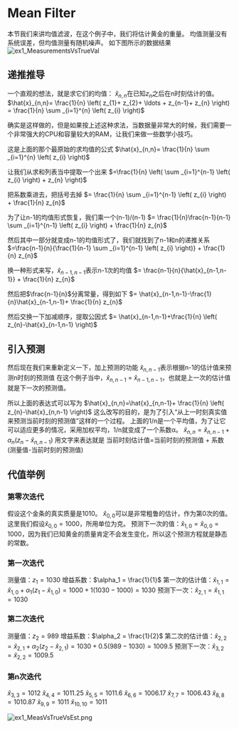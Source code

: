 # Mean Filter
本节我们来讲均值滤波，在这个例子中，我们将估计黄金的重量。
均值测量没有系统误差，但均值测量有随机噪声。
如下图所示的数据结果
![ex1_MeasurementsVsTrueVal](./pages_hardware/robot/res/ex1_MeasurementsVsTrueVal.png)

## 递推推导

一个直观的想法，就是求它们的均值：
$\hat{x}_{n,n}$在已知$z_n$之后在n时刻估计的值。
$\hat{x}_{n,n}= \frac{1}{n} \left( z_{1}+ z_{2}+ \ldots + z_{n-1}+ z_{n} \right) = \frac{1}{n} \sum _{i=1}^{n} \left( z_{i} \right)$

确实是这样做的，但是如果按上述这种求法，当数据量非常大的时候，我们需要一个非常强大的CPU和容量较大的RAM，让我们来做一些数学小技巧。

这是上面的那个最原始的求均值的公式
$\hat{x}_{n,n}= \frac{1}{n} \sum _{i=1}^{n} \left( z_{i} \right)$

让我们从求和列表当中提取一个出来
$=\frac{1}{n} \left(  \sum _{i=1}^{n-1} \left( z_{i} \right)  + z_{n} \right)$

把系数乘进去，把括号去掉
$= \frac{1}{n} \sum _{i=1}^{n-1} \left( z_{i} \right) + \frac{1}{n} z_{n}$

为了让n-1的均值形式恢复，我们乘一个(n-1)/(n-1)
$= \frac{1}{n}\frac{n-1}{n-1} \sum _{i=1}^{n-1} \left( z_{i} \right) + \frac{1}{n} z_{n}$

然后其中一部分就变成n-1的均值形式了，我们就找到了n-1和n的递推关系
$=\frac{n-1}{n}{\frac{1}{n-1} \sum _{i=1}^{n-1} \left( z_{i} \right)} + \frac{1}{n} z_{n}$

换一种形式来写，$\hat{x}_{n-1,n-1}$表示n-1次的均值
$= \frac{n-1}{n}{\hat{x}_{n-1,n-1}} + \frac{1}{n} z_{n}$

然后把$\frac{n-1}{n}$分离常量，得到如下
$= \hat{x}_{n-1,n-1}-\frac{1}{n}\hat{x}_{n-1,n-1}+ \frac{1}{n} z_{n}$

然后交换一下加减顺序，提取公因式
$= \hat{x}_{n-1,n-1}+\frac{1}{n} \left( z_{n}-\hat{x}_{n-1,n-1} \right)$

## 引入预测

然后现在我们来重新定义一下，加上预测的功能
$\hat{x}_{n,n-1}$表示根据n-1的估计值来预测n时刻的预测值
在这个例子当中，$\hat{x}_{n,n-1}$ = $\hat{x}_{n-1,n-1}$，也就是上一次的估计值就是下一次的预测值。

所以上面的表达式可以写为
$\hat{x}_{n,n}=\hat{x}_{n,n-1}+ \frac{1}{n} \left( z_{n}-\hat{x}_{n,n-1} \right)$
这么改写的目的，是为了引入“从上一时刻真实值来预测当前时刻的预测值”这样的一个过程。
上面的1/n是一个平均值，为了让它可以适应更多的情况，采用加权平均，1/n就变成了一个系数α。
$\hat{x}_{n,n}= \hat{x}_{n,n-1}+  \alpha _{n} \left( z_{n}-\hat{x}_{n,n-1} \right)$
用文字来表达就是
当前时刻估计值=当前时刻的预测值 + 系数(测量值-当前时刻的预测值)

## 代值举例
### 第零次迭代
假设这个金条的真实质量是1010。
$\hat{x}_{0,0}$可以是非常粗鲁的估计，作为第0次的值。
这里我们假设$\hat{x}_{0,0}=1000$，所用单位为克。
预测下一次的值：$\hat{x}_{1,0} = \hat{x}_{0,0}=1000$，因为我们已知黄金的质量肯定不会发生变化，所以这个预测方程就是静态的常数。

### 第一次迭代
测量值：$z_1 = 1030$
增益系数：$\alpha_1 = \frac{1}{1}$
第一次的估计值：$\hat{x}_{1,1} = \hat{x}_{1,0} + \alpha_1(z_1-\hat{x}_{1,0}) = 1000+1(1030-1000)=1030$
预测下一次：$\hat{x}_{2,1} = \hat{x}_{1,1}=1030$

### 第二次迭代
测量值：$z_2 = 989$
增益系数：$\alpha_2 = \frac{1}{2}$
第二次的估计值：$\hat{x}_{2,2} = \hat{x}_{2,1} + \alpha_2(z_2-\hat{x}_{2,1}) = 1030 + 0.5(989-1030)=1009.5$
预测下一次：$\hat{x}_{3,2} = \hat{x}_{2,2}=1009.5$

### 第n次迭代
$\hat{x}_{3,3} = 1012$
$\hat{x}_{4,4} = 1011.25$
$\hat{x}_{5,5} = 1011.6$
$\hat{x}_{6,6} = 1006.17$
$\hat{x}_{7,7} = 1006.43$
$\hat{x}_{8,8} = 1010.87$
$\hat{x}_{9,9} = 1011$
$\hat{x}_{10,10} = 1011$

![ex1_MeasVsTrueVsEst.png](./pages_hardware/robot/res/ex1_MeasVsTrueVsEst.png)